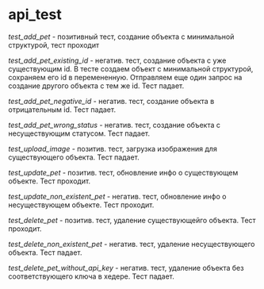 # api_test

_test_add_pet_ - позитивный тест, создание объекта с минимальной структурой, тест проходит

_test_add_pet_existing_id_ - негатив. тест, создание объекта с уже существующим id. В тесте создаем объект с минимальной
структурой, сохраняем его id в перемененную. Отправляем еще один запрос на создание другого объекта с тем же id. Тест падает.

_test_add_pet_negative_id_ - негатив. тест, создание объекта в отрицательным id. Тест падает.

_test_add_pet_wrong_status_ - негатив. тест, создание объекта с несуществующим статусом. Тест падает.

_test_upload_image_ - позитив. тест, загрузка изображения для существующего объекта. Тест падает.

_test_update_pet_ - позитив. тест, обновление инфо о существующем объекте. Тест проходит.

_test_update_non_existent_pet_ - негатив. тест, обновление инфо о несуществующем объекте. Тест проходит.

_test_delete_pet_ - позитив. тест, удаление существующейго объекта. Тест проходит.

_test_delete_non_existent_pet_ - негатив. тест, удаление несуществующего объекта. Тест падает.

_test_delete_pet_without_api_key_ - негатив. тест, удаление объекта без соответствующего ключа в хедере. Тест падает.


